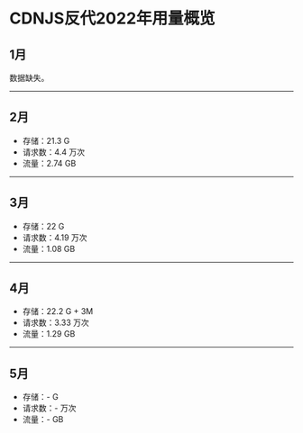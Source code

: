 # CDNJS反代2022年用量概览

## 1月

数据缺失。

---

## 2月

- 存储：21.3 G
- 请求数：4.4 万次
- 流量：2.74 GB

---

## 3月

- 存储：22 G
- 请求数：4.19 万次
- 流量：1.08 GB

---

## 4月

- 存储：22.2 G + 3M
- 请求数：3.33 万次
- 流量：1.29 GB

---

## 5月

- 存储：- G
- 请求数：- 万次
- 流量：- GB